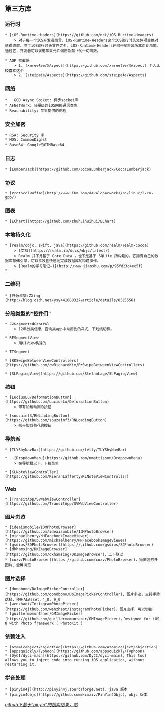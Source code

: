 ## 第三方库


### 运行时
	* [iOS-Runtime-Headers](https://github.com/nst/iOS-Runtime-Headers)
		> 对于每一个iOS开发者而言，iOS-Runtime-Headers这个iOS运行时头文件项目绝对值得收藏。除了iOS运行时头文件之外，iOS-Runtime-Headers还附带搜索及版本对比功能。通过它，开发者可以调用苹果允许调用及禁止的一切函数。

	* AOP 拦截器
		> 1. [xareelee/XAspect](https://github.com/xareelee/XAspect) 个人比较喜欢这个
		> 2. [steipete/Aspects](https://github.com/steipete/Aspects)

### 网络
	*	GCD Async Socket: 异步socket库
	* AFNetWork: 轻量级的iOS网络通信类库
	* Reachability: 苹果提供的例程

### 安全加密
	* RSA: Security 库
	* MD5: CommonDigest
	* Base64: Google的GTMBase64

### 日志
	* [LumberJack](https://github.com/CocoaLumberjack/CocoaLumberjack)

### 协议
	* [ProtocolBuffer](http://www.ibm.com/developerworks/cn/linux/l-cn-gpb/)

### 图表
	* [EChart](https://github.com/zhuhuihuihui/EChart)

### 本地持久化

	* [realm/objc, swift, java](https://github.com/realm/realm-cocoa)
		> [文档](https://realm.io/docs/objc/latest/)
		> Realm 并不是基于 Core Data ，也不是基于 SQLite 所构建的。它拥有自己的数据库存储引擎，可以高效且快速地完成数据库的构建操作。
		> [Realm的学习笔记—1](http://www.jianshu.com/p/95fd23c4ec5f)
	*

### 二维码
	* [开源框架:ZXing](http://blog.csdn.net/ysy441088327/article/details/8515556)

### 分段类型的“控件们”
	* ZZSegmentedControl
		> 12年分类信息，咨询类app中常用到的样式，下划线切换。

	* RFSegmentView
		> 用UIView构建的

	* TTSegment

	* [RKSwipeBetweenViewControllers](https://github.com/cwRichardKim/RKSwipeBetweenViewControllers)

	* [SLPagingView](https://github.com/StefanLage/SLPagingView)

### 按钮

	* [LuciusLu/DeformationButton](https://github.com/LuciusLu/DeformationButton)
		> 带有加载动画的按钮

	* [souzainf3/RNLoadingButton](https://github.com/souzainf3/RNLoadingButton)
		> 携带加载菊花的按钮

### 导航派
	* [TLYShyNavBar](https://github.com/telly/TLYShyNavBar)

	*	[DropdownMenu](https://github.com/nmattisson/DropdownMenu)
		> 在导航栏以下，下拉菜单

	* [KLNoteViewController](https://github.com/KieranLafferty/KLNoteViewController)

### Web
	* [TransitApp/SVWebViewController](https://github.com/TransitApp/SVWebViewController)

### 图片浏览
	* [ideaismobile/IDMPhotoBrowser](https://github.com/ideaismobile/IDMPhotoBrowser)
	* [michaelhenry/MHFacebookImageViewer](https://github.com/michaelhenry/MHFacebookImageViewer)
	* [gsdios/SDPhotoBrowser](https://github.com/gsdios/SDPhotoBrowser)
	* [dkhamsing/DKImageBrowser](https://github.com/dkhamsing/DKImageBrowser)，上下联动
	* [cuzv/PhotoBrowser](https://github.com/cuzv/PhotoBrowser)，挺简洁的多图片、全屏浏览

### 图片选择
	* [donobono/DoImagePickerController](https://github.com/donobono/DoImagePickerController), 图片多选，支持手势选择，使用ALAsset，4_0, 9_0
	* [wenzhaot/InstagramPhotoPicker](https://github.com/wenzhaot/InstagramPhotoPicker)，图片选择，可以切割
	* [guillermomuntaner/GMImagePicker](https://github.com/guillermomuntaner/GMImagePicker)，Designed for iOS 8 with Photo framework ( PhotoKit )

### 依赖注入
	* [atomicobject/objection](https://github.com/atomicobject/objection)
	* [appsquickly/Typhoon](https://github.com/appsquickly/Typhoon)
	* [DyCI/dyci-main](https://github.com/DyCI/dyci-main), This tool allows you to inject code into running iOS application, without restarting it.

### 拼音处理
	* [pinyin4j](http://pinyin4j.sourceforge.net), java 版本
	* [pinyin4objc](https://github.com/kimziv/PinYin4Objc), objc 版本

*[github下基于“pinyin”的搜索结果，哈](https://github.com/search?utf8=✓&q=pinyin)*

###
